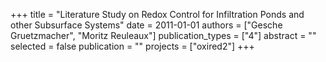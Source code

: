+++
title = "Literature Study on Redox Control for Infiltration Ponds and other Subsurface Systems"
date = 2011-01-01
authors = ["Gesche Gruetzmacher", "Moritz Reuleaux"]
publication_types = ["4"]
abstract = ""
selected = false
publication = ""
projects = ["oxired2"]
+++

